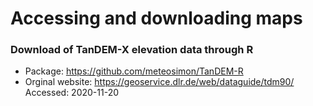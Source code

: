 # Accessing and downloading maps

### Download of TanDEM-X elevation data through R

- Package: https://github.com/meteosimon/TanDEM-R
- Orginal website: https://geoservice.dlr.de/web/dataguide/tdm90/
Accessed: 2020-11-20
